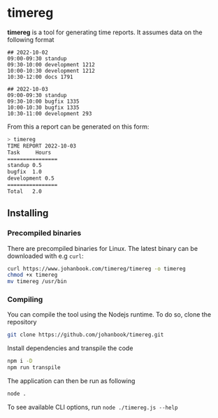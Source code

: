 # timereg

**timereg** is a tool for generating time reports. It assumes data on the
following format

```
## 2022-10-02
09:00-09:30 standup
09:30-10:00 development 1212
10:00-10:30 development 1212
10:30-12:00 docs 1791

## 2022-10-03
09:00-09:30 standup
09:30-10:00 bugfix 1335
10:00-10:30 bugfix 1335
10:30-11:00 development 293
```

From this a report can be generated on this form:

```sh
> timereg
TIME REPORT 2022-10-03
Task	 Hours
================
standup	0.5
bugfix	1.0
development	0.5
================
Total	2.0

```

## Installing

### Precompiled binaries

There are precompiled binaries for Linux. The latest binary can be downloaded
with e.g `curl`:

```sh
curl https://www.johanbook.com/timereg/timereg -o timereg
chmod +x timereg
mv timereg /usr/bin
```

### Compiling

You can compile the tool using the Nodejs runtime. To do so, clone the
repository

```sh
git clone https://github.com/johanbook/timereg.git
```

Install dependencies and transpile the code

```sh
npm i -D
npm run transpile
```

The application can then be run as following

```sh
node .
```

To see available CLI options, run `node ./timereg.js --help`
